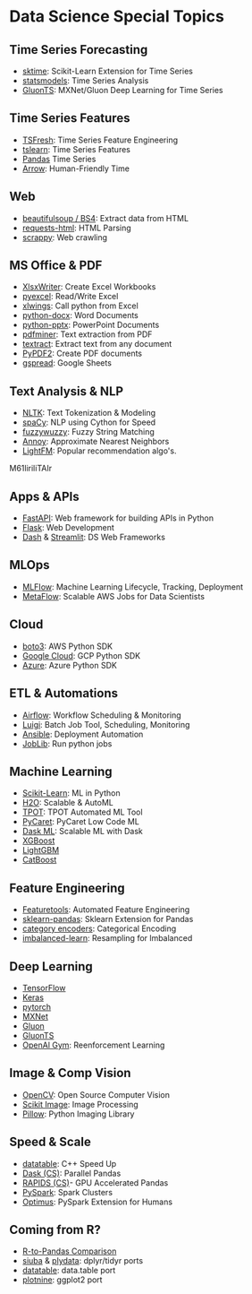 # Data Science Special Topics

## Time Series Forecasting

- [sktime](https://www.sktime.org/en/stable/users.html): Scikit-Learn Extension for Time Series
- [statsmodels](https://www.statsmodels.org/stable/index.html): Time Series Analysis
- [GluonTS](https://ts.gluon.ai/stable/): MXNet/Gluon Deep Learning for Time Series

## Time Series Features

- [TSFresh](https://tsfresh.com/): Time Series Feature Engineering
- [tslearn](https://tslearn.readthedocs.io): Time Series Features
- [Pandas](https://pandas.pydata.org/) Time Series
- [Arrow](https://arrow.readthedocs.io): Human-Friendly Time

## Web

- [beautifulsoup / BS4](https://beautiful-soup-4.readthedocs.io): Extract data from HTML
- [requests-html](https://requests.readthedocs.io): HTML Parsing
- [scrappy](https://docs.scrapy.org): Web crawling

## MS Office & PDF

- [XlsxWriter](https://xlsxwriter.readthedocs.io/): Create Excel Workbooks
- [pyexcel](https://www.pyexcel.org/): Read/Write Excel
- [xlwings](https://www.xlwings.org/): Call python from Excel
- [python-docx](https://python-docx.readthedocs.io): Word Documents
- [python-pptx](https://python-pptx.readthedocs.io): PowerPoint Documents
- [pdfminer](https://pdfminersix.readthedocs.io): Text extraction from PDF
- [textract](https://textract.readthedocs.io): Extract text from any document
- [PyPDF2](https://pypdf2.readthedocs.io): Create PDF documents
- [gspread](https://docs.gspread.org): Google Sheets

## Text Analysis & NLP

- [NLTK](https://www.nltk.org/): Text Tokenization & Modeling
- [spaCy](https://spacy.io/): NLP using Cython for Speed
- [fuzzywuzzy](https://chairnerd.seatgeek.com/fuzzywuzzy-fuzzy-string-matching-in-python/): Fuzzy String Matching
- [Annoy](https://github.com/spotify/annoy): Approximate Nearest Neighbors
- [LightFM](https://github.com/lyst/lightfm): Popular recommendation algo's.

M61liriliTAIr

## Apps & APIs

- [FastAPI](https://fastapi.tiangolo.com/): Web framework for building APIs in Python
- [Flask](https://flask.palletsprojects.com/en/2.2.x/): Web Development
- [Dash](https://dash.plotly.com/) & [Streamlit](https://streamlit.io/): DS Web Frameworks

## MLOps

- [MLFIow](https://mlflow.org/): Machine Learning Lifecycle, Tracking, Deployment
- [MetaFlow](https://metaflow.org/): Scalable AWS Jobs for Data Scientists

## Cloud

- [boto3](https://boto3.amazonaws.com/v1/documentation/api/latest/index.html): AWS Python SDK
- [Google Cloud](https://cloud.google.com/python): GCP Python SDK
- [Azure](https://github.com/Azure/azure-sdk-for-python): Azure Python SDK

## ETL & Automations

- [Airflow](https://airflow.apache.org/): Workflow Scheduling & Monitoring
- [Luigi](https://github.com/spotify/luigi): Batch Job Tool, Scheduling, Monitoring
- [Ansible](https://docs.ansible.com/ansible/latest/dev_guide/developing_python_3.html): Deployment Automation
- [JobLib](https://joblib.readthedocs.io): Run python jobs

## Machine Learning

- [Scikit-Learn](https://scikit-learn.org/stable/): ML in Python
- [H2O](https://docs.h2o.ai/h2o/latest-stable/h2o-py/docs/intro.html): Scalable & AutoML
- [TPOT](https://epistasislab.github.io/tpot/): TPOT Automated ML Tool
- [PyCaret](https://pycaret.org/): PyCaret Low Code ML
- [Dask ML](https://ml.dask.org/): Scalable ML with Dask
- [XGBoost](https://xgboost.readthedocs.io)
- [LightGBM](https://lightgbm.readthedocs.io)
- [CatBoost](https://catboost.ai/)

## Feature Engineering

- [Featuretools](https://www.featuretools.com/): Automated Feature Engineering
- [sklearn-pandas](https://github.com/scikit-learn-contrib/sklearn-pandas): Sklearn Extension for Pandas
- [category encoders](https://contrib.scikit-learn.org/category_encoders/): Categorical Encoding
- [imbalanced-learn](https://imbalanced-learn.org/stable/): Resampling for lmbalanced

## Deep Learning

- [TensorFlow](https://www.tensorflow.org)
- [Keras](https://keras.io/)
- [pytorch](https://pytorch.org/)
- [MXNet](https://mxnet.apache.org/versions/1.9.1/get_started)
- [Gluon](https://mxnet.apache.org/versions/1.9.1/api/python/docs/tutorials/packages/gluon/index.html)
- [GluonTS](https://ts.gluon.ai/stable/)
- [OpenAl Gym](https://www.gymlibrary.dev/): Reenforcement Learning

## Image & Comp Vision

- [OpenCV](https://docs.opencv.org/4.x/d6/d00/tutorial_py_root.html): Open Source Computer Vision
- [Scikit Image](https://scikit-image.org/): Image Processing
- [Pillow](https://pillow.readthedocs.io): Python Imaging Library

## Speed & Scale

- [datatable](https://datatable.readthedocs.io): C++ Speed Up
- [Dask (CS)](https://docs.dask.org): Parallel Pandas
- [RAPIDS (CS)](https://rapids.ai)- GPU Accelerated Pandas
- [PySpark](https://spark.apache.org/docs/latest/api/python/): Spark Clusters
- [Optimus](https://hi-optimus.com/): PySpark Extension for Humans

## Coming from R?

- [R-to-Pandas Comparison](https://pandas.pydata.org/docs/getting_started/comparison/comparison_with_r.html)
- [siuba](https://siuba.readthedocs.io) & [plydata](https://plydata.readthedocs.io): dplyr/tidyr ports
- [datatable](https://datatable.readthedocs.io): data.table port
- [plotnine](https://plotnine.readthedocs.io): ggplot2 port

